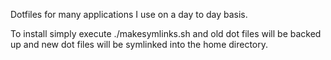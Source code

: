 Dotfiles for many applications I use on a day to day basis.

To install simply execute ./makesymlinks.sh and old dot files will be backed up and new dot files will be symlinked into the home directory.
